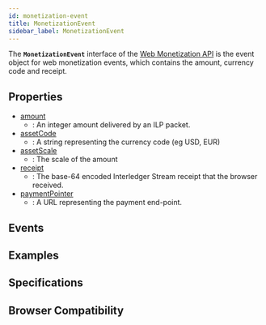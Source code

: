 ```yaml
---
id: monetization-event
title: MonetizationEvent
sidebar_label: MonetizationEvent
---
```

The **`MonetizationEvent`** interface of the [Web Monetization API](web-monetization-api.md) is the event object for web monetization events, which contains the amount, currency code and receipt.  

## Properties

- [amount](monetization-event-amount.md)
  - : An integer amount delivered by an ILP packet.
- [assetCode](monetization-event-asset-code.md)
  - : A string representing the currency code (eg USD, EUR)
- [assetScale](monetization-event-asset-scale.md)
  - : The scale of the amount 
- [receipt](monetization-event-receipt.md)
  - : The base-64 encoded Interledger Stream receipt that the browser received. 
- [paymentPointer](monetization-event-payment-pointer.md)
  - : A URL representing the payment end-point. 

## Events

## Examples

## Specifications

## Browser Compatibility

